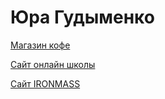 # Юра Гудыменко
[Магазин кофе](https://yura-gudym.github.io/Cofe_Shop/ "Описание")

[Сайт онлайн школы](https://yura-gudym.github.io/School/ "Описание")

[Сайт IRONMASS](https://yura-gudym.github.io/IronMass/ "Описание")

